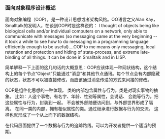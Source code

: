 ### 面向对象程序设计概述

面向对象编程（OOP），是一种设计思想或者架构风格。OO语言之父Alan Kay，Smalltalk的发明人，在谈到OOP时是这样说的：
I thought of objects being like biological cells and/or individual computers on a network, only able to communicate with messages (so messaging came at the very beginning -- it took a while to see how to do messaging in a programming language efficiently enough to be useful)....OOP to me means only messaging, local retention and protection and hiding of state-process, and extreme late-binding of all things. It can be done in Smalltalk and in LISP.

简单解释一下上面的这几句话的大概意思：OOP应该体现一种网状结构，这个结构上的每个节点“Object”只能通过“消息”和其他节点通讯。每个节点会有内部隐藏的状态，状态不可以被直接修改，而应该通过消息传递的方式来间接的修改。

OOP是组件化思想的一种体现。
类的内部包含属性与行为。类是对现实事物的抽象。
比如：人这个事物。有名字、年龄、性别等属性，会说话、
会跑等行为。把这些属性与行为，封装到一起。
不会被外部随便访问到，与外部世界形成了隔离。
在同一类的内部，拥有相似属性的类。通过继承进行数据与行为的交流。
这样也就形成了一个从上而下的数据结构。

在代码层面提供了一个数据与行为的追踪路线。可以为开发者提供一个适当的预期。


